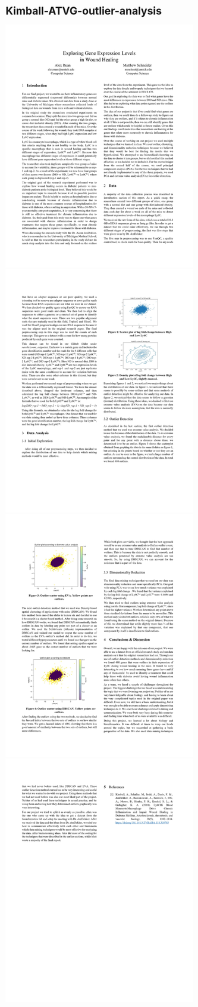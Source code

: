 # Kimball-ATVG-outlier-analysis

<p align="center">
  <img src="https://github.com/ZovcIfzm/Kimball-ATVG-outlier-analysis/blob/main/readme-imgs/0001.jpg">  
  <img src="https://github.com/ZovcIfzm/Kimball-ATVG-outlier-analysis/blob/main/readme-imgs/0002.jpg">  
  <img src="https://github.com/ZovcIfzm/Kimball-ATVG-outlier-analysis/blob/main/readme-imgs/0003.jpg">  
  <img src="https://github.com/ZovcIfzm/Kimball-ATVG-outlier-analysis/blob/main/readme-imgs/0004.jpg">   
</p>
